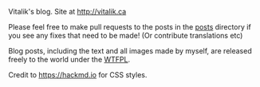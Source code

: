 Vitalik's blog. Site at http://vitalik.ca

Please feel free to make pull requests to the posts in the [posts](./posts/) directory if you see any fixes that need to be made! (Or contribute translations etc)

Blog posts, including the text and all images made by myself, are released freely to the world under the [WTFPL](http://www.wtfpl.net/).

Credit to https://hackmd.io for CSS styles.

